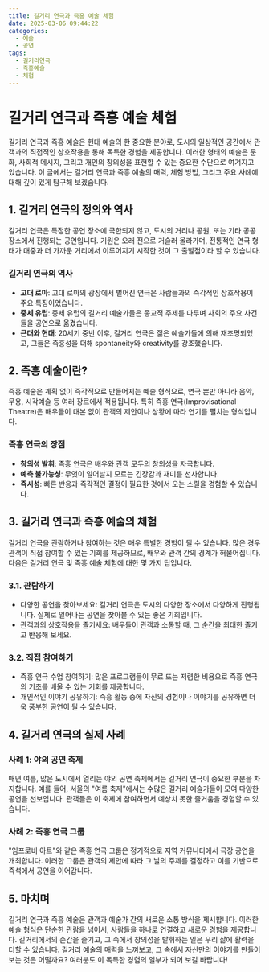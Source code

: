 ```yaml
---
title: 길거리 연극과 즉흥 예술 체험
date: 2025-03-06 09:44:22
categories:
  - 예술
  - 공연
tags:
  - 길거리연극
  - 즉흥예술
  - 체험
---
```


# 길거리 연극과 즉흥 예술 체험

길거리 연극과 즉흥 예술은 현대 예술의 한 중요한 분야로, 도시의 일상적인 공간에서 관객과의 직접적인 상호작용을 통해 독특한 경험을 제공합니다. 이러한 형태의 예술은 문화, 사회적 메시지, 그리고 개인의 창의성을 표현할 수 있는 중요한 수단으로 여겨지고 있습니다. 이 글에서는 길거리 연극과 즉흥 예술의 매력, 체험 방법, 그리고 주요 사례에 대해 깊이 있게 탐구해 보겠습니다.

## 1. 길거리 연극의 정의와 역사

길거리 연극은 특정한 공연 장소에 국한되지 않고, 도시의 거리나 공원, 또는 기타 공공장소에서 진행되는 공연입니다. 기원은 오래 전으로 거슬러 올라가며, 전통적인 연극 형태가 대중과 더 가까운 거리에서 이루어지기 시작한 것이 그 출발점이라 할 수 있습니다. 

### 길거리 연극의 역사
- **고대 로마**: 고대 로마의 광장에서 벌어진 연극은 사람들과의 즉각적인 상호작용이 주요 특징이었습니다. 
- **중세 유럽**: 중세 유럽의 길거리 예술가들은 종교적 주제를 다루며 사회의 주요 사건들을 공연으로 옮겼습니다. 
- **근대와 현대**: 20세기 중반 이후, 길거리 연극은 젊은 예술가들에 의해 재조명되었고, 그들은 즉흥성을 더해 spontaneity와 creativity를 강조했습니다.

## 2. 즉흥 예술이란?

즉흥 예술은 계획 없이 즉각적으로 만들어지는 예술 형식으로, 연극 뿐만 아니라 음악, 무용, 시각예술 등 여러 장르에서 적용됩니다. 특히 즉흥 연극(Improvisational Theatre)은 배우들이 대본 없이 관객의 제안이나 상황에 따라 연기를 펼치는 형식입니다. 

### 즉흥 연극의 장점
- **창의성 발휘**: 즉흥 연극은 배우와 관객 모두의 창의성을 자극합니다. 
- **예측 불가능성**: 무엇이 일어날지 모르는 긴장감과 재미를 선사합니다. 
- **즉시성**: 빠른 반응과 즉각적인 결정이 필요한 것에서 오는 스릴을 경험할 수 있습니다.

## 3. 길거리 연극과 즉흥 예술의 체험

길거리 연극을 관람하거나 참여하는 것은 매우 특별한 경험이 될 수 있습니다. 많은 경우 관객이 직접 참여할 수 있는 기회를 제공하므로, 배우와 관객 간의 경계가 허물어집니다. 다음은 길거리 연극 및 즉흥 예술 체험에 대한 몇 가지 팁입니다.

### 3.1. 관람하기
- 다양한 공연을 찾아보세요: 길거리 연극은 도시의 다양한 장소에서 다양하게 진행됩니다. 실제로 일어나는 공연을 찾아볼 수 있는 좋은 기회입니다.
- 관객과의 상호작용을 즐기세요: 배우들이 관객과 소통할 때, 그 순간을 최대한 즐기고 반응해 보세요.

### 3.2. 직접 참여하기
- 즉흥 연극 수업 참여하기: 많은 프로그램들이 무료 또는 저렴한 비용으로 즉흥 연극의 기초를 배울 수 있는 기회를 제공합니다.
- 개인적인 이야기 공유하기: 즉흥 활동 중에 자신의 경험이나 이야기를 공유하면 더욱 풍부한 공연이 될 수 있습니다.

## 4. 길거리 연극의 실제 사례

### 사례 1: 야외 공연 축제
매년 여름, 많은 도시에서 열리는 야외 공연 축제에서는 길거리 연극이 중요한 부분을 차지합니다. 예를 들어, 서울의 "여름 축제"에서는 수많은 길거리 예술가들이 모여 다양한 공연을 선보입니다. 관객들은 이 축제에 참여하면서 예상치 못한 즐거움을 경험할 수 있습니다.

### 사례 2: 즉흥 연극 그룹
"임프로비 아트"와 같은 즉흥 연극 그룹은 정기적으로 지역 커뮤니티에서 극장 공연을 개최합니다. 이러한 그룹은 관객의 제안에 따라 그 날의 주제를 결정하고 이를 기반으로 즉석에서 공연을 이어갑니다.

## 5. 마치며

길거리 연극과 즉흥 예술은 관객과 예술가 간의 새로운 소통 방식을 제시합니다. 이러한 예술 형식은 단순한 관람을 넘어서, 사람들을 하나로 연결하고 새로운 경험을 제공합니다. 길거리에서의 순간을 즐기고, 그 속에서 창의성을 발휘하는 일은 우리 삶에 활력을 더할 수 있습니다. 길거리 예술의 매력을 느껴보고, 그 속에서 자신만의 이야기를 만들어보는 것은 어떨까요? 여러분도 이 독특한 경험의 일부가 되어 보길 바랍니다!